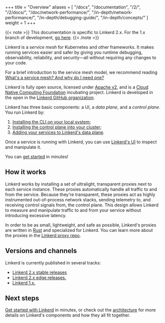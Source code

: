 +++
title = "Overview"
aliases = [
  "/docs",
  "/documentation",
  "/2/",
  "/2/docs/",
  "/doc/network-performance/",
  "/in-depth/network-performance/",
  "/in-depth/debugging-guide/",
  "/in-depth/concepts/"
]
weight = 1
+++

{{< note >}}
This documentation is specific to Linkerd 2.x. For the 1.x branch of
development, [go here](/1/overview/).
{{< /note >}}

Linkerd is a _service mesh_ for Kubernetes and other frameworks. It makes
running services easier and safer by giving you runtime debugging,
observability, reliability, and security&mdash;all without requiring any
changes to your code.

For a brief introduction to the service mesh model, we recommend reading
[What's a service mesh? And why do I need
one?](https://blog.buoyant.io/2017/04/25/whats-a-service-mesh-and-why-do-i-need-one/)

Linkerd is fully open source, licensed under [Apache
v2](https://github.com/linkerd/linkerd2/blob/master/LICENSE), and is a [Cloud
Native Computing Foundation](https://cncf.io) incubating project. Linkerd is
developed in the open in the [Linkerd GitHub organization](https://github.com/linkerd).

Linkerd has three basic components: a UI, a *data plane*, and a *control
plane*. You run Linkerd by:

1. [Installing the CLI on your local system](/2/getting-started/#step-1-install-the-cli);
1. [Installing the control plane into your cluster](/2/getting-started/#step-3-install-linkerd-onto-the-cluster);
1. [Adding your services to Linkerd's data plane](/2/tasks/adding-your-service/).

Once a service is running with Linkerd, you can use [Linkerd's
UI](/2/getting-started/#step-4-explore-linkerd) to inspect and
manipulate it.

You can [get started](/2/getting-started/) in minutes!

## How it works

Linkerd works by installing a set of ultralight, transparent proxies next to
each service instance. These proxies automatically handle all traffic to and
from the service. Because they're transparent, these proxies act as highly
instrumented out-of-process network stacks, sending telemetry to, and receiving
control signals from, the control plane. This design allows Linkerd to measure
and manipulate traffic to and from your service without introducing excessive
latency.

In order to be as small, lightweight, and safe as possible, Linkerd's proxies
are written in [Rust](https://www.rust-lang.org/) and specialized for Linkerd.
You can learn more about the proxies in the [Linkerd proxy
repo](https://github.com/linkerd/linkerd2-proxy).

## Versions and channels

Linkerd is currently published in several tracks:

* [Linkerd 2.x stable releases](/2/edge/)
* [Linkerd 2.x edge releases.](/2/edge/)
* [Linkerd 1.x.](/1/overview/)

## Next steps

[Get started with Linkerd](/2/getting-started/) in minutes, or check out the
[architecture](/2/reference/architecture/) for more details on Linkerd's
components and how they all fit together.

